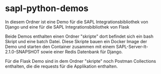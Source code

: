 # sapl-python-demos

In diesem Ordner ist eine Demo für die SAPL Integrationsbibliothek von Django und eine für die SAPL 
Integrationsbibliothek von Flask

Beide Demos enthalten einen Ordner "skripte" dort befindet sich ein bash Skript und eine batch Datei. Diese Skripte bauen ein 
Docker Image der Demo und starten den Container zusammen mit einem SAPL-Server-lt-2.1.0-SNAPSHOT sowie einer Redis Datenbank für Django. 

Für die Flask Demo sind in dem Ordner "skripte" noch Postman Collections enthalten, die die requests für die Applikation 
enthalten.


